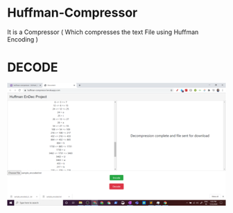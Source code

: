 # Huffman-Compressor
It is a Compressor ( Which compresses the text File using Huffman Encoding )

# DECODE
![](Decode.png)
